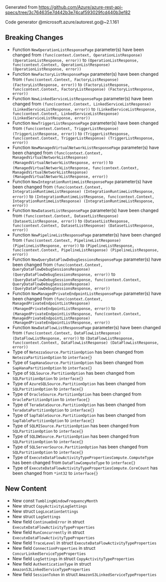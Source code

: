 Generated from https://github.com/Azure/azure-rest-api-specs/tree/3c764635e7d442b3e74caf593029fcd440b3ef82

Code generator @microsoft.azure/autorest.go@~2.1.161

## Breaking Changes

- Function `NewOperationListResponsePage` parameter(s) have been changed from `(func(context.Context, OperationListResponse) (OperationListResponse, error))` to `(OperationListResponse, func(context.Context, OperationListResponse) (OperationListResponse, error))`
- Function `NewFactoryListResponsePage` parameter(s) have been changed from `(func(context.Context, FactoryListResponse) (FactoryListResponse, error))` to `(FactoryListResponse, func(context.Context, FactoryListResponse) (FactoryListResponse, error))`
- Function `NewLinkedServiceListResponsePage` parameter(s) have been changed from `(func(context.Context, LinkedServiceListResponse) (LinkedServiceListResponse, error))` to `(LinkedServiceListResponse, func(context.Context, LinkedServiceListResponse) (LinkedServiceListResponse, error))`
- Function `NewTriggerListResponsePage` parameter(s) have been changed from `(func(context.Context, TriggerListResponse) (TriggerListResponse, error))` to `(TriggerListResponse, func(context.Context, TriggerListResponse) (TriggerListResponse, error))`
- Function `NewManagedVirtualNetworkListResponsePage` parameter(s) have been changed from `(func(context.Context, ManagedVirtualNetworkListResponse) (ManagedVirtualNetworkListResponse, error))` to `(ManagedVirtualNetworkListResponse, func(context.Context, ManagedVirtualNetworkListResponse) (ManagedVirtualNetworkListResponse, error))`
- Function `NewIntegrationRuntimeListResponsePage` parameter(s) have been changed from `(func(context.Context, IntegrationRuntimeListResponse) (IntegrationRuntimeListResponse, error))` to `(IntegrationRuntimeListResponse, func(context.Context, IntegrationRuntimeListResponse) (IntegrationRuntimeListResponse, error))`
- Function `NewDatasetListResponsePage` parameter(s) have been changed from `(func(context.Context, DatasetListResponse) (DatasetListResponse, error))` to `(DatasetListResponse, func(context.Context, DatasetListResponse) (DatasetListResponse, error))`
- Function `NewPipelineListResponsePage` parameter(s) have been changed from `(func(context.Context, PipelineListResponse) (PipelineListResponse, error))` to `(PipelineListResponse, func(context.Context, PipelineListResponse) (PipelineListResponse, error))`
- Function `NewQueryDataFlowDebugSessionsResponsePage` parameter(s) have been changed from `(func(context.Context, QueryDataFlowDebugSessionsResponse) (QueryDataFlowDebugSessionsResponse, error))` to `(QueryDataFlowDebugSessionsResponse, func(context.Context, QueryDataFlowDebugSessionsResponse) (QueryDataFlowDebugSessionsResponse, error))`
- Function `NewManagedPrivateEndpointListResponsePage` parameter(s) have been changed from `(func(context.Context, ManagedPrivateEndpointListResponse) (ManagedPrivateEndpointListResponse, error))` to `(ManagedPrivateEndpointListResponse, func(context.Context, ManagedPrivateEndpointListResponse) (ManagedPrivateEndpointListResponse, error))`
- Function `NewDataFlowListResponsePage` parameter(s) have been changed from `(func(context.Context, DataFlowListResponse) (DataFlowListResponse, error))` to `(DataFlowListResponse, func(context.Context, DataFlowListResponse) (DataFlowListResponse, error))`
- Type of `NetezzaSource.PartitionOption` has been changed from `NetezzaPartitionOption` to `interface{}`
- Type of `SapHanaSource.PartitionOption` has been changed from `SapHanaPartitionOption` to `interface{}`
- Type of `SQLSource.PartitionOption` has been changed from `SQLPartitionOption` to `interface{}`
- Type of `AzureSQLSource.PartitionOption` has been changed from `SQLPartitionOption` to `interface{}`
- Type of `OracleSource.PartitionOption` has been changed from `OraclePartitionOption` to `interface{}`
- Type of `TeradataSource.PartitionOption` has been changed from `TeradataPartitionOption` to `interface{}`
- Type of `SapTableSource.PartitionOption` has been changed from `SapTablePartitionOption` to `interface{}`
- Type of `SQLMISource.PartitionOption` has been changed from `SQLPartitionOption` to `interface{}`
- Type of `SQLDWSource.PartitionOption` has been changed from `SQLPartitionOption` to `interface{}`
- Type of `SQLServerSource.PartitionOption` has been changed from `SQLPartitionOption` to `interface{}`
- Type of `ExecuteDataFlowActivityTypePropertiesCompute.ComputeType` has been changed from `DataFlowComputeType` to `interface{}`
- Type of `ExecuteDataFlowActivityTypePropertiesCompute.CoreCount` has been changed from `*int32` to `interface{}`

## New Content

- New const `TumblingWindowFrequencyMonth`
- New struct `CopyActivityLogSettings`
- New struct `LogLocationSettings`
- New struct `LogSettings`
- New field `ContinueOnError` in struct `ExecuteDataFlowActivityTypeProperties`
- New field `RunConcurrently` in struct `ExecuteDataFlowActivityTypeProperties`
- New field `TraceLevel` in struct `ExecuteDataFlowActivityTypeProperties`
- New field `ConnectionProperties` in struct `ConcurLinkedServiceTypeProperties`
- New field `LogSettings` in struct `CopyActivityTypeProperties`
- New field `AuthenticationType` in struct `AmazonS3LinkedServiceTypeProperties`
- New field `SessionToken` in struct `AmazonS3LinkedServiceTypeProperties`
